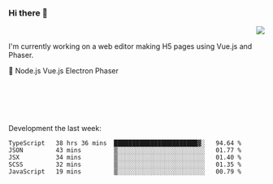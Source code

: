 ### Hi there 👋

<img align="right" src="https://github-readme-stats.vercel.app/api?username=jasonpanggo"/>

<br>
<p align="left">
I'm currently working on a web editor making H5 pages using Vue.js and Phaser.
</p>
<p align="left">
📖 Node.js Vue.js Electron Phaser
</p>
<br>
<br>
<br>
<br>

Development the last week:
<!--START_SECTION:waka-->
```text
TypeScript   38 hrs 36 mins  ███████████████████████▓░   94.64 % 
JSON         43 mins         ▒░░░░░░░░░░░░░░░░░░░░░░░░   01.77 % 
JSX          34 mins         ▒░░░░░░░░░░░░░░░░░░░░░░░░   01.40 % 
SCSS         32 mins         ▒░░░░░░░░░░░░░░░░░░░░░░░░   01.35 % 
JavaScript   19 mins         ▒░░░░░░░░░░░░░░░░░░░░░░░░   00.79 % 
```
<!--END_SECTION:waka-->

<!--
**JASONPANGGO/jasonpanggo** is a ✨ _special_ ✨ repository because its `README.md` (this file) appears on your GitHub profile.

Here are some ideas to get you started:

- 🔭 I’m currently working on ...
- 🌱 I’m currently learning ...
- 👯 I’m looking to collaborate on ...
- 🤔 I’m looking for help with ...
- 💬 Ask me about ...
- 📫 How to reach me: ...
- 😄 Pronouns: ...
- ⚡ Fun fact: ...
-->
